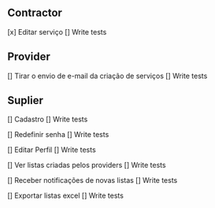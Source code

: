 ## Contractor

[x] Editar serviço
[] Write tests

## Provider

[] Tirar o envio de e-mail da criação de serviços
[] Write tests


## Suplier

[] Cadastro
[] Write tests

[] Redefinir senha
[] Write tests

[] Editar Perfil
[] Write tests

[] Ver listas criadas pelos providers
[] Write tests

[] Receber notificações de novas listas
[] Write tests

[] Exportar listas excel
[] Write tests

